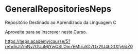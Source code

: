 # GeneralRepositoriesNeps
Repositório Destinado ao Aprendizado da Linguagem C

Aproveite para se inscrever neste Curso.

https://neps.academy/course/5?ref=InJlZmNvZGUuMjYwOSI.Om7EMtruSD7Ox2lU4hGfXfy6dZ0                        
